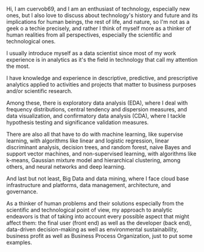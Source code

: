 Hi, I am cuervob69, and I am an enthusiast of technology, especially new ones, but I also love to discuss about technology's history and future and its implications for human beings, the rest of life, and nature, so I'm not as a geek o a techie precisely, and rather I think of myself more as a thinker of human realities from all perspectives, especially the scientific and technological ones.

I usually introduce myself as a data scientist since most of my work experience is in analytics as it's the field in technology that call my attention the most.

I have knowledge and experience in descriptive, predictive, and prescriptive analytics applied to activities and projects that matter to business purposes and/or scientific research.

Among these, there is exploratory data analysis (EDA), where I deal with frequency distributions, central tendency and dispersion measures, and data visualization, and confirmatory data analysis (CDA), where I tackle hypothesis testing and significance validation measures.

There are also all that have to do with machine learning, like supervise learning, with algorithms like linear and logistic regression, linear discriminant analysis, decision trees, and random forest, naive Bayes and support vector machines, and non-supervised learning, with algorithms like k-means, Gaussian mixture model and hierarchical clustering, among others, and neural networks and deep learning.

And last but not least, Big Data and data mining, where I face cloud base infrastructure and platforms, data management, architecture, and governance.

As a thinker of human problems and their solutions especially from the scientific and technological point of view, my approach to analytic endeavors is that of taking into account every possible aspect that might affect them: the final user (front end) as well as the developer (back end), data-driven decision-making as well as environmental sustainability, business profit as well as Business Process Organization, just to put some examples. 
